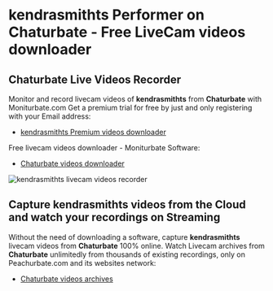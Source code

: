 # kendrasmithts Performer on Chaturbate - Free LiveCam videos downloader

## Chaturbate Live Videos Recorder

Monitor and record livecam videos of **kendrasmithts** from **Chaturbate** with Moniturbate.com
Get a premium trial for free by just and only registering with your Email address:
* [kendrasmithts Premium videos downloader](https://moniturbate.com/request-demo-licence-key.html)

Free livecam videos downloader - Moniturbate Software:
* [Chaturbate videos downloader](https://moniturbate.com/moniturbate-download-software.html)

![kendrasmithts livecam videos recorder](https://peachurnet.com/templates/moniturbate-software.png)


## Capture kendrasmithts videos from the Cloud and watch your recordings on Streaming

Without the need of downloading a software, capture **kendrasmithts** livecam videos from **Chaturbate** 100% online.
Watch Livecam archives from **Chaturbate** unlimitedly from thousands of existing recordings, only on Peachurbate.com and its websites network:
* [Chaturbate videos archives](https://peachurnet.com/)